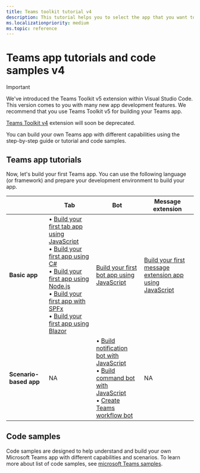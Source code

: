 ```yaml
---
title: Teams toolkit tutorial v4
description: This tutorial helps you to select the app that you want to build and lists the associated guides.
ms.localizationpriority: medium
ms.topic: reference
---
```

# Teams app tutorials and code samples v4

> [!IMPORTANT]
>
> We've introduced the Teams Toolkit v5 extension within Visual Studio Code. This version comes to you with many new app development features. We recommend that you use Teams Toolkit v5 for building your Teams app.
>
> [Teams Toolkit v4](~/toolkit-v4/teams-toolkit-fundamentals-v4.md) extension will soon be deprecated.

You can build your own Teams app with different capabilities using the step-by-step guide or tutorial and code samples.

## Teams app tutorials

Now, let's build your first Teams app. You can use the following language (or framework) and prepare your development environment to build your app.

| &nbsp; | **Tab** | **Bot** | **Message extension** |
| --- | --- | --- | --- |
| **Basic app** | • [Build your first tab app using JavaScript](~/sbs-gs-javascript.yml) <br> •  [Build your first app using C#](~/sbs-gs-csharp.yml) <br> • [Build your first app using Node.js](~/sbs-gs-nodejs.yml) <br> • [Build your first app with SPFx](~/sbs-gs-spfx.yml) <br> • [Build your first app using Blazor](~/sbs-gs-blazorupdate.yml) |[Build your first bot app using JavaScript](~/sbs-gs-bot.yml)| [Build your first message extension app using JavaScript](~/sbs-gs-msgext.yml)|
| **Scenario-based app** | NA | • [Build notification bot with JavaScript](~/sbs-gs-notificationbot.yml) <br> • [Build command bot with JavaScript](~/sbs-gs-commandbot.yml) <br> • [Create Teams workflow bot](~/sbs-gs-workflow-bot.yml) | NA |

## Code samples

Code samples are designed to help understand and build your own Microsoft Teams app with different capabilities and scenarios. To learn more about list of code samples, see [microsoft Teams samples](https://github.com/OfficeDev/Microsoft-Teams-Samples).
